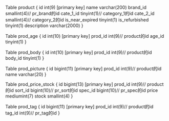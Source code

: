 Table product {
id int(9) [primary key]
name varchar(200)
brand_id smallint(4)// pr_brand的id
cate_1_id tinyint(1)// category_1的id
cate_2_id smallint(4)// category_2的id
is_near_expired tinyint(1)
is_refurbished tinyint(1)
description varchar(2000)
}

Table prod_age {
id int(10) [primary key]
prod_id int(9)// product的id
age_id tinyint(1)
}

Table prod_body {
id int(10) [primary key]
prod_id int(9)// product的id
body_id tinyint(1)
}

Table prod_picture {
id bigint(11) [primary key]
prod_id int(9)// product的id
name varchar(20)
}

Table prod_price_stock {
id bigint(13) [primary key]
prod_id int(9)// product的id
sort_id bigint(10)// pr_sort的id
spec_id bigint(10)// pr_spec的id
price mediumint(7)
stock smallint(4)
}

Table prod_tag {
id bigint(11) [primary key]
prod_id int(9)// product的id
tag_id int(9)// pr_tag的id
}